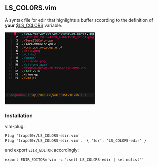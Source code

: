 ## LS_COLORS.vim

A syntax file for edir that highlights a buffer according to the definition of
**your** [$LS\_COLORS](https://github.com/trapd00r/LS_COLORS) variable.

![screenshot](/extra/screenshot.png)

### Installation

vim-plug:

```vim
Plug 'trapd00r/LS_COLORS-edir.vim'
Plug 'trapd00r/LS_COLORS-edir.vim',  { 'for': 'LS_COLORS-edir' }
```

and export `EDIR_EDITOR` accordingly:

```shell
export EDIR_EDITOR='vim -c ":setf LS_COLORS-edir | set nolist"'
```
